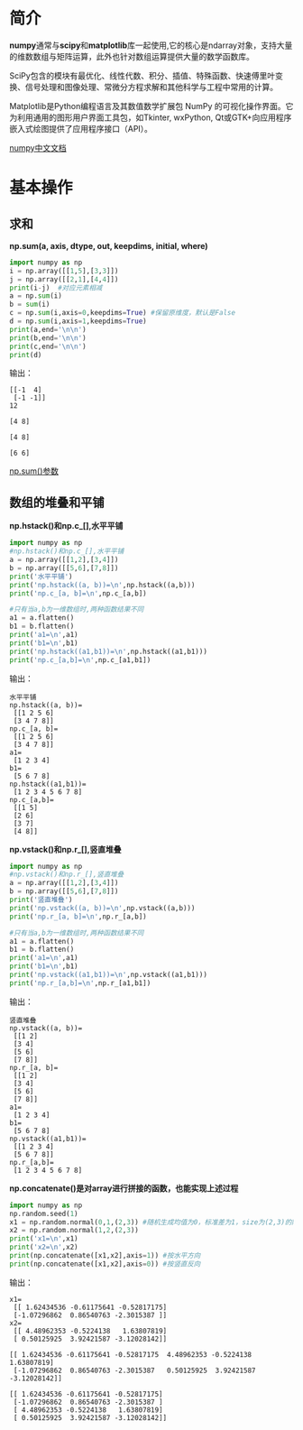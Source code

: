 # 简介
**numpy**通常与**scipy**和**matplotlib**库一起使用,它的核心是ndarray对象，支持大量的维数数组与矩阵运算，此外也针对数组运算提供大量的数学函数库。    

SciPy包含的模块有最优化、线性代数、积分、插值、特殊函数、快速傅里叶变换、信号处理和图像处理、常微分方程求解和其他科学与工程中常用的计算。    

Matplotlib是Python编程语言及其数值数学扩展包 NumPy 的可视化操作界面。它为利用通用的图形用户界面工具包，如Tkinter, wxPython, Qt或GTK+向应用程序嵌入式绘图提供了应用程序接口（API）。

[numpy中文文档](https://www.numpy.org.cn/user/setting-up.html)   

# 基本操作   
## 求和   
**np.sum(a, axis, dtype, out, keepdims, initial, where)**    
```python
import numpy as np
i = np.array([[1,5],[3,3]])
j = np.array([[2,1],[4,4]])
print(i-j)  #对应元素相减
a = np.sum(i)
b = sum(i)
c = np.sum(i,axis=0,keepdims=True) #保留原维度，默认是False
d = np.sum(i,axis=1,keepdims=True)
print(a,end='\n\n')
print(b,end='\n\n')
print(c,end='\n\n')
print(d)
```
输出：  
```
[[-1  4]
 [-1 -1]]
12

[4 8]

[4 8]

[6 6]
```
[np.sum()参数](https://blog.csdn.net/weixin_41377182/article/details/125399751)

## 数组的堆叠和平铺   
 
**np.hstack()和np.c_[],水平平铺**   
```python
import numpy as np
#np.hstack()和np.c_[],水平平铺
a = np.array([[1,2],[3,4]])
b = np.array([[5,6],[7,8]])
print('水平平铺')
print('np.hstack((a, b))=\n',np.hstack((a,b)))
print('np.c_[a, b]=\n',np.c_[a,b])

#只有当a,b为一维数组时,两种函数结果不同
a1 = a.flatten()
b1 = b.flatten()
print('a1=\n',a1)
print('b1=\n',b1)
print('np.hstack((a1,b1))=\n',np.hstack((a1,b1)))
print('np.c_[a,b]=\n',np.c_[a1,b1])
```
输出：
```
水平平铺
np.hstack((a, b))=
 [[1 2 5 6]
 [3 4 7 8]]
np.c_[a, b]=
 [[1 2 5 6]
 [3 4 7 8]]
a1=
 [1 2 3 4]
b1=
 [5 6 7 8]
np.hstack((a1,b1))=
 [1 2 3 4 5 6 7 8]
np.c_[a,b]=
 [[1 5]
 [2 6]
 [3 7]
 [4 8]]
```
   
**np.vstack()和np.r_[],竖直堆叠**   
```python
import numpy as np
#np.vstack()和np.r_[],竖直堆叠
a = np.array([[1,2],[3,4]])
b = np.array([[5,6],[7,8]])
print('竖直堆叠')
print('np.vstack((a, b))=\n',np.vstack((a,b)))
print('np.r_[a, b]=\n',np.r_[a,b])

#只有当a,b为一维数组时,两种函数结果不同
a1 = a.flatten()
b1 = b.flatten()
print('a1=\n',a1)
print('b1=\n',b1)
print('np.vstack((a1,b1))=\n',np.vstack((a1,b1)))
print('np.r_[a,b]=\n',np.r_[a1,b1])
```
输出：
```
竖直堆叠
np.vstack((a, b))=
 [[1 2]
 [3 4]
 [5 6]
 [7 8]]
np.r_[a, b]=
 [[1 2]
 [3 4]
 [5 6]
 [7 8]]
a1=
 [1 2 3 4]
b1=
 [5 6 7 8]
np.vstack((a1,b1))=
 [[1 2 3 4]
 [5 6 7 8]]
np.r_[a,b]=
 [1 2 3 4 5 6 7 8]
```

**np.concatenate()是对array进行拼接的函数，也能实现上述过程**   
```python
import numpy as np
np.random.seed(1)
x1 = np.random.normal(0,1,(2,3)) #随机生成均值为0，标准差为1，size为(2,3)的随机数组
x2 = np.random.normal(1,2,(2,3))
print('x1=\n',x1)
print('x2=\n',x2)
print(np.concatenate([x1,x2],axis=1)) #按水平方向
print(np.concatenate([x1,x2],axis=0)) #按竖直反向
```
输出：
```
x1=
 [[ 1.62434536 -0.61175641 -0.52817175]
 [-1.07296862  0.86540763 -2.3015387 ]]
x2=
 [[ 4.48962353 -0.5224138   1.63807819]
 [ 0.50125925  3.92421587 -3.12028142]]
  
[[ 1.62434536 -0.61175641 -0.52817175  4.48962353 -0.5224138   1.63807819]
 [-1.07296862  0.86540763 -2.3015387   0.50125925  3.92421587 -3.12028142]]

[[ 1.62434536 -0.61175641 -0.52817175]
 [-1.07296862  0.86540763 -2.3015387 ]
 [ 4.48962353 -0.5224138   1.63807819]
 [ 0.50125925  3.92421587 -3.12028142]]
```
